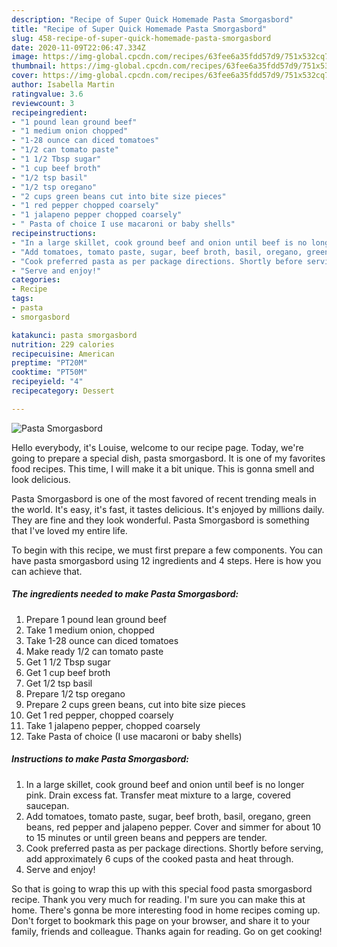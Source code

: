 ```yaml
---
description: "Recipe of Super Quick Homemade Pasta Smorgasbord"
title: "Recipe of Super Quick Homemade Pasta Smorgasbord"
slug: 458-recipe-of-super-quick-homemade-pasta-smorgasbord
date: 2020-11-09T22:06:47.334Z
image: https://img-global.cpcdn.com/recipes/63fee6a35fdd57d9/751x532cq70/pasta-smorgasbord-recipe-main-photo.jpg
thumbnail: https://img-global.cpcdn.com/recipes/63fee6a35fdd57d9/751x532cq70/pasta-smorgasbord-recipe-main-photo.jpg
cover: https://img-global.cpcdn.com/recipes/63fee6a35fdd57d9/751x532cq70/pasta-smorgasbord-recipe-main-photo.jpg
author: Isabella Martin
ratingvalue: 3.6
reviewcount: 3
recipeingredient:
- "1 pound lean ground beef"
- "1 medium onion chopped"
- "1-28 ounce can diced tomatoes"
- "1/2 can tomato paste"
- "1 1/2 Tbsp sugar"
- "1 cup beef broth"
- "1/2 tsp basil"
- "1/2 tsp oregano"
- "2 cups green beans cut into bite size pieces"
- "1 red pepper chopped coarsely"
- "1 jalapeno pepper chopped coarsely"
- " Pasta of choice I use macaroni or baby shells"
recipeinstructions:
- "In a large skillet, cook ground beef and onion until beef is no longer pink. Drain excess fat. Transfer meat mixture to a large, covered saucepan."
- "Add tomatoes, tomato paste, sugar, beef broth, basil, oregano, green beans, red pepper and jalapeno pepper. Cover and simmer for about 10 to 15 minutes or until green beans and peppers are tender."
- "Cook preferred pasta as per package directions. Shortly before serving, add approximately 6 cups of the cooked pasta and heat through."
- "Serve and enjoy!"
categories:
- Recipe
tags:
- pasta
- smorgasbord

katakunci: pasta smorgasbord 
nutrition: 229 calories
recipecuisine: American
preptime: "PT20M"
cooktime: "PT50M"
recipeyield: "4"
recipecategory: Dessert

---
```



![Pasta Smorgasbord](https://img-global.cpcdn.com/recipes/63fee6a35fdd57d9/751x532cq70/pasta-smorgasbord-recipe-main-photo.jpg)

Hello everybody, it's Louise, welcome to our recipe page. Today, we're going to prepare a special dish, pasta smorgasbord. It is one of my favorites food recipes. This time, I will make it a bit unique. This is gonna smell and look delicious.

Pasta Smorgasbord is one of the most favored of recent trending meals in the world. It's easy, it's fast, it tastes delicious. It's enjoyed by millions daily. They are fine and they look wonderful. Pasta Smorgasbord is something that I've loved my entire life.




To begin with this recipe, we must first prepare a few components. You can have pasta smorgasbord using 12 ingredients and 4 steps. Here is how you can achieve that.

<!--inarticleads1-->

##### The ingredients needed to make Pasta Smorgasbord:

1. Prepare 1 pound lean ground beef
1. Take 1 medium onion, chopped
1. Take 1-28 ounce can diced tomatoes
1. Make ready 1/2 can tomato paste
1. Get 1 1/2 Tbsp sugar
1. Get 1 cup beef broth
1. Get 1/2 tsp basil
1. Prepare 1/2 tsp oregano
1. Prepare 2 cups green beans, cut into bite size pieces
1. Get 1 red pepper, chopped coarsely
1. Take 1 jalapeno pepper, chopped coarsely
1. Take  Pasta of choice (I use macaroni or baby shells)




<!--inarticleads2-->

##### Instructions to make Pasta Smorgasbord:

1. In a large skillet, cook ground beef and onion until beef is no longer pink. Drain excess fat. Transfer meat mixture to a large, covered saucepan.
1. Add tomatoes, tomato paste, sugar, beef broth, basil, oregano, green beans, red pepper and jalapeno pepper. Cover and simmer for about 10 to 15 minutes or until green beans and peppers are tender.
1. Cook preferred pasta as per package directions. Shortly before serving, add approximately 6 cups of the cooked pasta and heat through.
1. Serve and enjoy!




So that is going to wrap this up with this special food pasta smorgasbord recipe. Thank you very much for reading. I'm sure you can make this at home. There's gonna be more interesting food in home recipes coming up. Don't forget to bookmark this page on your browser, and share it to your family, friends and colleague. Thanks again for reading. Go on get cooking!
